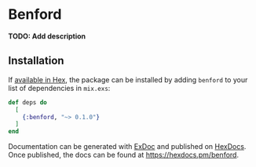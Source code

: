 # Benford

**TODO: Add description**

## Installation

If [available in Hex](https://hex.pm/docs/publish), the package can be installed
by adding `benford` to your list of dependencies in `mix.exs`:

```elixir
def deps do
  [
    {:benford, "~> 0.1.0"}
  ]
end
```

Documentation can be generated with [ExDoc](https://github.com/elixir-lang/ex_doc)
and published on [HexDocs](https://hexdocs.pm). Once published, the docs can
be found at <https://hexdocs.pm/benford>.

